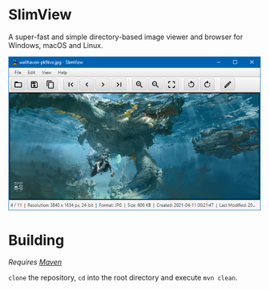 # SlimView

A super-fast and simple directory-based image viewer and browser for Windows, macOS and Linux.

![Screenshot](https://github.com/antikmozib/SlimView/blob/master/screenshot.png?raw=true)

<h1>Building</h1>

_Requires [Maven](https://maven.apache.org/)_

`clone` the repository, `cd` into the root directory and execute `mvn clean`.
